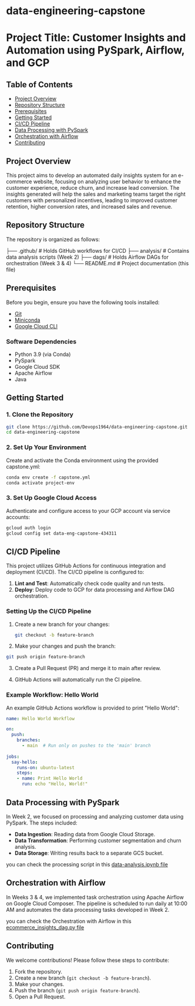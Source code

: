# data-engineering-capstone
# Project Title: Customer Insights and Automation using PySpark, Airflow, and GCP

## Table of Contents

- [Project Overview](#project-overview)
- [Repository Structure](#repository-structure)
- [Prerequisites](#prerequisites)
- [Getting Started](#getting-started)
- [CI/CD Pipeline](#cicd-pipeline)
- [Data Processing with PySpark](#data-processing-with-pyspark)
- [Orchestration with Airflow](#orchestration-with-airflow)
- [Contributing](#contributing)

## Project Overview

This project aims to develop an automated daily insights system for an e-commerce website, focusing on analyzing user behavior to enhance the customer experience, reduce churn, and increase lead conversion. The insights generated will help the sales and marketing teams target the right customers with personalized incentives, leading to improved customer retention, higher conversion rates, and increased sales and revenue.

## Repository Structure

The repository is organized as follows:

├── .github/ # Holds GitHub workflows for CI/CD
├── analysis/ # Contains data analysis scripts (Week 2)
├── dags/ # Holds Airflow DAGs for orchestration (Week 3 & 4)
└── README.md # Project documentation (this file)


## Prerequisites

Before you begin, ensure you have the following tools installed:

- [Git](https://git-scm.com/)
- [Miniconda](https://docs.anaconda.com/free/miniconda/)
- [Google Cloud CLI](https://cloud.google.com/sdk/docs/install)

### Software Dependencies

- Python 3.9 (via Conda)
- PySpark
- Google Cloud SDK
- Apache Airflow
- Java

## Getting Started

### 1. Clone the Repository

```bash
git clone https://github.com/Devops1964/data-engineering-capstone.git
cd data-engineering-capstone
```
### 2. Set Up Your Environment
Create and activate the Conda environment using the provided capstone.yml:
```bash
conda env create -f capstone.yml
conda activate project-env
```
### 3. Set Up Google Cloud Access
Authenticate and configure access to your GCP account via service accounts:

```bash
gcloud auth login
gcloud config set data-eng-capstone-434311
```

## CI/CD Pipeline

This project utilizes GitHub Actions for continuous integration and deployment (CI/CD). The CI/CD pipeline is configured to:

1. **Lint and Test**: Automatically check code quality and run tests.
2. **Deploy**: Deploy code to GCP for data processing and Airflow DAG orchestration.

### Setting Up the CI/CD Pipeline

1. Create a new branch for your changes:

   ```bash
   git checkout -b feature-branch
   ```
2. Make your changes and push the branch:
```bash
git push origin feature-branch
   ```
3. Create a Pull Request (PR) and merge it to main after review.

4. GitHub Actions will automatically run the CI pipeline.

### Example Workflow: Hello World

An example GitHub Actions workflow is provided to print "Hello World":

```yaml
name: Hello World Workflow

on:
  push:
    branches:
      - main  # Run only on pushes to the 'main' branch
      
jobs:
  say-hello:
    runs-on: ubuntu-latest
    steps:
    - name: Print Hello World
      run: echo "Hello, World!"
```

## Data Processing with PySpark

In Week 2, we focused on processing and analyzing customer data using PySpark. The steps included:

- **Data Ingestion**: Reading data from Google Cloud Storage.
- **Data Transformation**: Performing customer segmentation and churn analysis.
- **Data Storage**: Writing results back to a separate GCS bucket.

you can check the processing script in this [data-analysis.ipynb file](https://github.com/Devops1964/data-engineering-capstone/blob/d5b24fe2ff71a3908f0c33a45b4cb5d3e7fbd146/data-analysis.ipynb)

## Orchestration with Airflow

In Weeks 3 & 4, we implemented task orchestration using Apache Airflow on Google Cloud Composer. The pipeline is scheduled to run daily at 10:00 AM and automates the data processing tasks developed in Week 2.

you can check the Orchestration with Airflow in this [ecommerce_insights_dag.py file](https://github.com/Devops1964/data-engineering-capstone/blob/d5b24fe2ff71a3908f0c33a45b4cb5d3e7fbd146/dags/ecommerce_insights_dag.py)

## Contributing

We welcome contributions! Please follow these steps to contribute:

1. Fork the repository.
2. Create a new branch (`git checkout -b feature-branch`).
3. Make your changes.
4. Push the branch (`git push origin feature-branch`).
5. Open a Pull Request.

